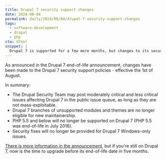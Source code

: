 ```yaml
---
title: Drupal 7 security support changes
date: 2024-08-04
permalink: daily/2024/08/04/drupal-7-security-support-changes
tags:
  - software-development
  - drupal
  - php
cta: d7eol
snippet: |
  Drupal 7 is supported for a few more months, but changes to its security policy came into effect on Thursday.
---
```


As announced in the Drupal 7 end-of-life announcement, changes have been made to the Drupal 7 security support policies - effective the 1st of August.

In summary:

* The Drupal Security Team may post moderately critical and less critical issues affecting Drupal 7 in the public issue queue, as long as they are not mass-exploitable.
* Drupal 7 branches of unsupported modules and themes are no longer eligible for new maintainership.
* PHP 5.5 and below will no longer be supported on Drupal 7 (PHP 5.5 was end-of-life in July 2016).
* Security fixes will no longer be provided for Drupal 7 Windows-only issues.

[There is more information in the announcement][0], but if you're still on Drupal 7, now is the time to upgrade before its end-of-life date in five months.

[0]: https://www.drupal.org/psa-2023-06-07
